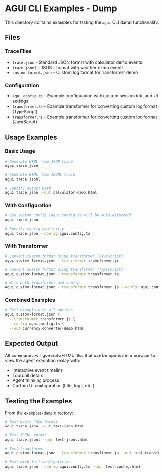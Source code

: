 # AGUI CLI Examples - Dump

This directory contains examples for testing the `agui` CLI dump functionality.

## Files

### Trace Files
- `trace.json` - Standard JSON format with calculator demo events
- `trace.jsonl` - JSONL format with weather demo events
- `custom-format.json` - Custom log format for transformer demo

### Configuration
- `agui.config.ts` - Example configuration with custom session info and UI settings
- `transformer.ts` - Example transformer for converting custom log format (TypeScript)
- `transformer.js` - Example transformer for converting custom log format (JavaScript)

## Usage Examples

### Basic Usage
```bash
# Generate HTML from JSON trace
agui trace.json

# Generate HTML from JSONL trace
agui trace.jsonl

# Specify output path
agui trace.json --out calculator-demo.html
```

### With Configuration
```bash
# Use custom config (agui.config.ts will be auto-detected)
agui trace.json

# Specify config explicitly
agui trace.json --config agui.config.ts
```

### With Transformer
```bash
# Convert custom format using transformer (JavaScript)
agui custom-format.json --transformer transformer.js

# Convert custom format using transformer (TypeScript)
agui custom-format.json --transformer transformer.ts

# With both transformer and config
agui custom-format.json --transformer transformer.js --config agui.config.ts
```

### Combined Examples
```bash
# Full example with all options
agui custom-format.json \
  --transformer transformer.js \
  --config agui.config.ts \
  --out currency-converter-demo.html
```

## Expected Output

All commands will generate HTML files that can be opened in a browser to view the agent execution replay with:
- Interactive event timeline
- Tool call details
- Agent thinking process
- Custom UI configuration (title, logo, etc.)

## Testing the Examples

From the `examples/dump` directory:

```bash
# Test basic JSON format
agui trace.json --out test-json.html

# Test JSONL format
agui trace.jsonl --out test-jsonl.html

# Test transformer
agui custom-format.json --transformer transformer.js --out test-transformer.html

# Test with full configuration
agui trace.json --config agui.config.ts --out test-config.html
```
